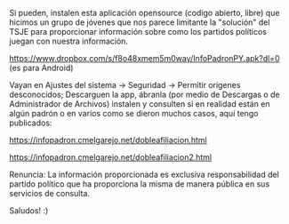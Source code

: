 Si pueden, instalen esta aplicación opensource (codigo abierto, libre) que hicimos un grupo de jóvenes que nos parece limitante la "solución" del TSJE para proporcionar información sobre como los partidos políticos juegan con nuestra información.

https://www.dropbox.com/s/f8o48xmem5m0way/InfoPadronPY.apk?dl=0 (es para Android)

Vayan en Ajustes del sistema -> Seguridad -> Permitir origenes desconocidos; Descarguen la app, ábranla (por medio de Descargas o de Administrador de Archivos) instalen y consulten si en realidad están en algún padrón o en varios como se dieron muchos casos, aquí tengo publicados:

https://infopadron.cmelgarejo.net/dobleafiliacion.html

https://infopadron.cmelgarejo.net/dobleafiliacion2.html

Renuncia: La información proporcionada es exclusiva responsabilidad del partido político que ha proporciona la misma de manera pública en sus servicios de consulta.

Saludos! :)

